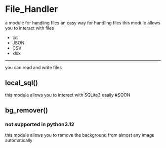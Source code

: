 # File_Handler
a module for handling files an easy way for handling files
this module allows you to interact with files
* txt
* JSON
* CSV
* xlsx
***
you can read and write files
## local_sql()
this module allows you to interact with SQLite3 easily
#SOON
## bg_remover()
<h3 style="color:'red';">not supported in python3.12</h3>
this module allows you to remove the background from almost any image automatically 

